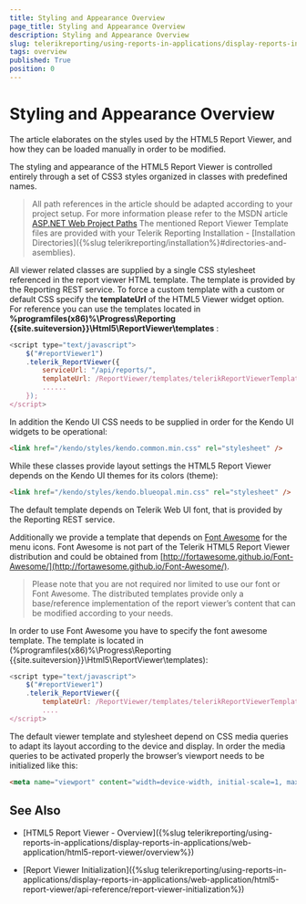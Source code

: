 ```yaml
---
title: Styling and Appearance Overview
page_title: Styling and Appearance Overview
description: Styling and Appearance Overview
slug: telerikreporting/using-reports-in-applications/display-reports-in-applications/web-application/html5-report-viewer/customizing/styling-and-appearance/overview
tags: overview
published: True
position: 0
---
```


# Styling and Appearance Overview

The article elaborates on the styles used by the HTML5 Report Viewer, and how they can be loaded manually in order to be modified.

The styling and appearance of the HTML5 Report Viewer is controlled entirely through a set of CSS3 styles organized in classes with predefined names.

> All path references in the article should be adapted according to your project setup. For more information please refer to the MSDN article [ASP.NET Web Project Paths](http://msdn.microsoft.com/en-us/library/ms178116.aspx) The mentioned Report Viewer Template files are provided with your Telerik Reporting Installation - [Installation Directories]({%slug telerikreporting/installation%}#directories-and-asemblies). 

All viewer related classes are supplied by a single CSS stylesheet referenced in the report viewer HTML template. The template is provided by the Reporting REST service. To force a custom template with  a custom or default CSS specify the __templateUrl__ of the HTML5 Viewer widget option. For reference you can use the templates located in __%programfiles(x86)%\Progress\Reporting {{site.suiteversion}}\Html5\ReportViewer\templates__ : 

````JavaScript
<script type="text/javascript">
	$("#reportViewer1")
	.telerik_ReportViewer({
		serviceUrl: "/api/reports/",
		templateUrl: /ReportViewer/templates/telerikReportViewerTemplate-{{buildversion}}.html
		......
	});
</script>
````


In addition the Kendo UI CSS needs to be supplied in order for the Kendo UI widgets to be operational: 

````HTML
<link href="/kendo/styles/kendo.common.min.css" rel="stylesheet" />
````


While these classes provide layout settings the HTML5 Report Viewer depends on the Kendo UI themes for its colors (theme): 

````HTML
<link href="/kendo/styles/kendo.blueopal.min.css" rel="stylesheet" />
````


The default template depends on Telerik Web UI font, that is provided by the Reporting REST service. 

Additionally we provide a template that depends on  [Font Awesome](http://fortawesome.github.io/Font-Awesome/)  for the menu icons. Font Awesome is not part of the Telerik HTML5 Report Viewer distribution and could be obtained from [http://fortawesome.github.io/Font-Awesome/](http://fortawesome.github.io/Font-Awesome/). 

> Please note that you are not required nor limited to use our font or Font Awesome. The distributed templates provide only a base/reference implementation of the report viewer’s content that can be modified according to your needs. 

In order to use Font Awesome you have to specify the font awesome template. The template is located in (%programfiles(x86)%\Progress\Reporting {{site.suiteversion}}\Html5\ReportViewer\templates): 

````JavaScript
<script type="text/javascript">
	$("#reportViewer1")
	.telerik_ReportViewer({
		templateUrl: /ReportViewer/templates/telerikReportViewerTemplate-FA-{{buildversion}}.html
		....
</script>
````


The default viewer template and stylesheet depend on CSS media queries to adapt its layout according to the device and display. In order the media queries to be activated properly the browser’s viewport needs to be initialized like this: 

````HTML
<meta name="viewport" content="width=device-width, initial-scale=1, maximum-scale=1" />
````


## See Also

* [HTML5 Report Viewer - Overview]({%slug telerikreporting/using-reports-in-applications/display-reports-in-applications/web-application/html5-report-viewer/overview%})

* [Report Viewer Initialization]({%slug telerikreporting/using-reports-in-applications/display-reports-in-applications/web-application/html5-report-viewer/api-reference/report-viewer-initialization%})
